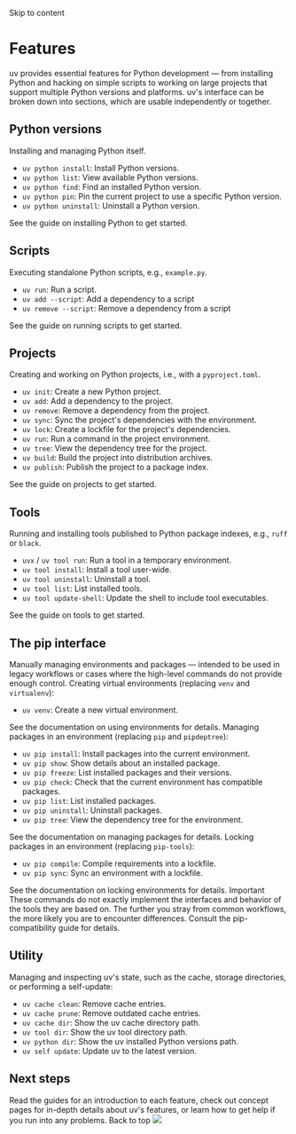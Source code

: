 Skip to content 
# Features
uv provides essential features for Python development — from installing Python and hacking on simple scripts to working on large projects that support multiple Python versions and platforms.
uv's interface can be broken down into sections, which are usable independently or together.
## Python versions
Installing and managing Python itself.
  * `uv python install`: Install Python versions.
  * `uv python list`: View available Python versions.
  * `uv python find`: Find an installed Python version.
  * `uv python pin`: Pin the current project to use a specific Python version.
  * `uv python uninstall`: Uninstall a Python version.


See the guide on installing Python to get started.
## Scripts
Executing standalone Python scripts, e.g., `example.py`.
  * `uv run`: Run a script.
  * `uv add --script`: Add a dependency to a script
  * `uv remove --script`: Remove a dependency from a script


See the guide on running scripts to get started.
## Projects
Creating and working on Python projects, i.e., with a `pyproject.toml`.
  * `uv init`: Create a new Python project.
  * `uv add`: Add a dependency to the project.
  * `uv remove`: Remove a dependency from the project.
  * `uv sync`: Sync the project's dependencies with the environment.
  * `uv lock`: Create a lockfile for the project's dependencies.
  * `uv run`: Run a command in the project environment.
  * `uv tree`: View the dependency tree for the project.
  * `uv build`: Build the project into distribution archives.
  * `uv publish`: Publish the project to a package index.


See the guide on projects to get started.
## Tools
Running and installing tools published to Python package indexes, e.g., `ruff` or `black`.
  * `uvx` / `uv tool run`: Run a tool in a temporary environment.
  * `uv tool install`: Install a tool user-wide.
  * `uv tool uninstall`: Uninstall a tool.
  * `uv tool list`: List installed tools.
  * `uv tool update-shell`: Update the shell to include tool executables.


See the guide on tools to get started.
## The pip interface
Manually managing environments and packages — intended to be used in legacy workflows or cases where the high-level commands do not provide enough control.
Creating virtual environments (replacing `venv` and `virtualenv`):
  * `uv venv`: Create a new virtual environment.


See the documentation on using environments for details.
Managing packages in an environment (replacing `pip` and `pipdeptree`):
  * `uv pip install`: Install packages into the current environment.
  * `uv pip show`: Show details about an installed package.
  * `uv pip freeze`: List installed packages and their versions.
  * `uv pip check`: Check that the current environment has compatible packages.
  * `uv pip list`: List installed packages.
  * `uv pip uninstall`: Uninstall packages.
  * `uv pip tree`: View the dependency tree for the environment.


See the documentation on managing packages for details.
Locking packages in an environment (replacing `pip-tools`):
  * `uv pip compile`: Compile requirements into a lockfile.
  * `uv pip sync`: Sync an environment with a lockfile.


See the documentation on locking environments for details.
Important
These commands do not exactly implement the interfaces and behavior of the tools they are based on. The further you stray from common workflows, the more likely you are to encounter differences. Consult the pip-compatibility guide for details.
## Utility
Managing and inspecting uv's state, such as the cache, storage directories, or performing a self-update:
  * `uv cache clean`: Remove cache entries.
  * `uv cache prune`: Remove outdated cache entries.
  * `uv cache dir`: Show the uv cache directory path.
  * `uv tool dir`: Show the uv tool directory path.
  * `uv python dir`: Show the uv installed Python versions path.
  * `uv self update`: Update uv to the latest version.


## Next steps
Read the guides for an introduction to each feature, check out concept pages for in-depth details about uv's features, or learn how to get help if you run into any problems.
Back to top 
![](https://cdn.usefathom.com/?h=https%3A%2F%2Fdocs.astral.sh&p=%2Fuv%2Fgetting-started%2Ffeatures%2F&r=&sid=ESKBRHGN&qs=%7B%7D&cid=1020002)
